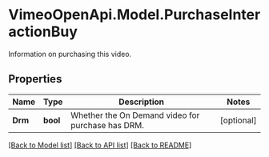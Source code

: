 # VimeoOpenApi.Model.PurchaseInteractionBuy
Information on purchasing this video.
## Properties

Name | Type | Description | Notes
------------ | ------------- | ------------- | -------------
**Drm** | **bool** | Whether the On Demand video for purchase has DRM. | [optional] 

[[Back to Model list]](../README.md#documentation-for-models) [[Back to API list]](../README.md#documentation-for-api-endpoints) [[Back to README]](../README.md)

